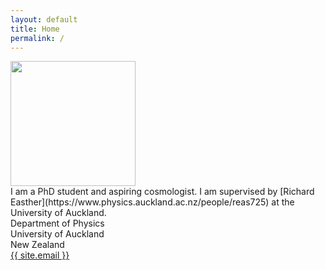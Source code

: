 ```yaml
---
layout: default
title: Home
permalink: /
---
```


<div>
  <div style="display:inline-block;vertical-align:top;">
    <img src="{{ site.baseurl }}/assets/public_profile_picture.jpeg" height="200px">
  </div>

  <div style="display:inline-block;vertical-align:top;">
    I am a PhD student and aspiring cosmologist.
    I am supervised by [Richard Easther](https://www.physics.auckland.ac.nz/people/reas725) at the University of Auckland.
    <div>
      <div> Department of Physics </div> 
      <div> University of Auckland </div> 
      <div> New Zealand </div>
    </div>
    <div> <a href="mailto:{{ site.email }}">{{ site.email }}</a> </div> 
  </div>

</div>
